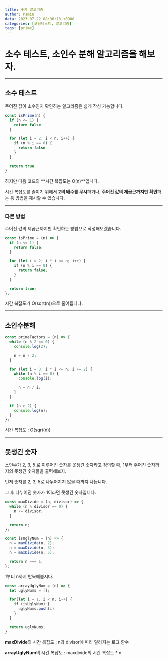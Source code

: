 ```yaml
---
title: 숫자 알고리즘
author: Psmin
data: 2023-07-22 08:36:13 +0900
categories: [코딩테스트, 알고리즘]
tags: [prime]
---
```


# 소수 테스트, 소인수 분해 알고리즘을 해보자.

---

## 소수 테스트

주어진 값이 소수인지 확인하는 알고리즘은 쉽게 작성 가능합니다.

```js
const isPrime(n) {
  if (n <= 1) {
    return false
  }

  for (let i = 2; i < n; i++) {
    if (n % i == 0) {
      return false
    }
  }

  return true
}
```

하지만 다음 코드의 **시간 복잡도는 O(n)**입니다.

시간 복잡도를 줄이기 위해서 **2의 배수를 무시**하거나, **주어진 값의 제곱근까지만 확인**하는 등 방법을 제시할 수 있습니다.

---

### 다른 방법

주어진 값의 제곱근까지만 확인하는 방법으로 작성해보겠습니다.

```js
const isPrime = (n) => {
  if (n <= 1) {
    return false;
  }

  for (let i = 2; i * i <= n; i++) {
    if (n % i == 0) {
      return false;
    }
  }

  return true;
};
```

시간 복잡도가 O(sqrt(n))으로 줄어듭니다.

---

## 소인수분해

```js
const primeFactors = (n) => {
  while (n % 2 == 0) {
    console.log(2);

    n = n / 2;
  }

  for (let i = 3; i * i <= n; i += 2) {
    while (n % i == 0) {
      console.log(i);

      n = n / i;
    }
  }

  if (n > 2) {
    console.log(n);
  }
};
```

시간 복잡도 : O(sqrt(n))

---

## 못생긴 숫자

소인수가 2, 3, 5 로 이루어진 숫자를 못생긴 숫자라고 정의할 때, 1부터 주어진 숫자까지의 못생긴 숫자들을 출력해보자.

먼저 숫자를 2, 3, 5로 나누어지지 않을 때까지 나눕니다.

그 후 나누어진 숫자가 1이라면 못생긴 숫자입니다.

```js
const maxDivide = (n, divisor) => {
  while (n % divisor == 0) {
    n /= divisor;
  }

  return n;
};

const isUglyNum = (n) => {
  n = maxDivide(n, 2);
  n = maxDivide(n, 3);
  n = maxDivide(n, 5);

  return n === 1;
};
```

1부터 n까지 반복해봅시다.

```js
const arrayUglyNum = (n) => {
  let uglyNums = [];

  for(let i = 1, i < n; i++) {
    if (isUglyNum) {
      uglyNums.push(i)
    }
  }

  return uglyNums;
}

```

**maxDivide**의 시간 복잡도 : n과 divisor에 따라 달라지는 로그 함수

**arrayUglyNum**의 시간 복잡도 : maxdivide의 시간 복잡도 \* n
